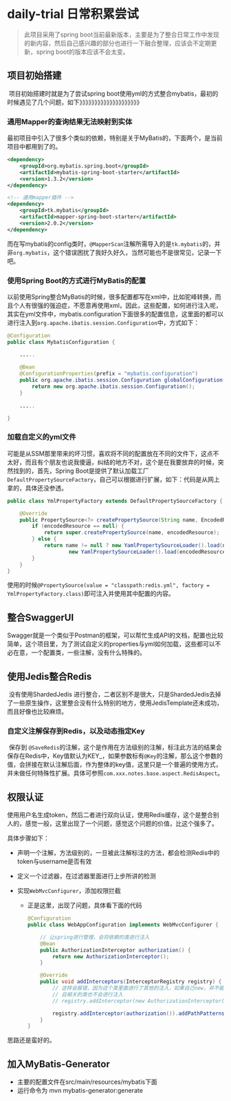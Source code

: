 # daily-trial 日常积累尝试

> 此项目采用了spring boot当前最新版本，主要是为了整合日常工作中发现的新内容，然后自己感兴趣的部分也进行一下融合整理，应该会不定期更新，spring boot的版本应该不会太变。



## 项目初始搭建

​	项目初始搭建时就是为了尝试spring boot使用yml的方式整合mybatis，最初的时候遇见了几个问题，如下》》》》》》》》》》》》》》》》》》》》

### 通用Mapper的查询结果无法映射到实体

​	最初项目中引入了很多个类似的依赖，特别是关于MyBatis的，下面两个，是当前项目中都用到了的。

```xml
<dependency>
    <groupId>org.mybatis.spring.boot</groupId>
    <artifactId>mybatis-spring-boot-starter</artifactId>
    <version>1.3.2</version>
</dependency>

<!-- 通用mapper插件 -->
<dependency>
    <groupId>tk.mybatis</groupId>
    <artifactId>mapper-spring-boot-starter</artifactId>
    <version>2.0.2</version>
</dependency>
```

而在写mybatis的config类时，`@MapperScan`注解所需导入的是`tk.mybatis`的，并非`org.mybatis`，这个错误困扰了我好久好久，当然可能也不是很常见，记录一下吧。



### 使用Spring Boot的方式进行MyBatis的配置

​	以前使用Spring整合MyBatis的时候，很多配置都写在xml中，比如驼峰转换，而且个人有很强的强迫症，不愿意再使用xml，因此，这些配置，如何进行注入呢，其实在yml文件中，mybatis.configuration下面很多的配置信息，这里面的都可以进行注入到`org.apache.ibatis.session.Configuration`中，方式如下：

```java
@Configuration
public class MybatisConfiguration {

	.....
	
    @Bean
    @ConfigurationProperties(prefix = "mybatis.configuration")
    public org.apache.ibatis.session.Configuration globalConfiguration() {
        return new org.apache.ibatis.session.Configuration();
    }
	
	.....

}
```



### 加载自定义的yml文件

​	可能是从SSM那里带来的坏习惯，喜欢将不同的配置放在不同的文件下，这点不太好，而且有个朋友也说我傻逼，纠结的地方不对，这个是在我要放弃的时候，突然找到的，首先，Spring Boot是提供了默认加载工厂`DefaultPropertySourceFactory`，自己可以根据进行扩展，如下：代码是从网上拿的，具体还没参透。

```java
public class YmlPropertyFactory extends DefaultPropertySourceFactory {

    @Override
    public PropertySource<?> createPropertySource(String name, EncodedResource encodedResource) throws IOException {
        if (encodedResource == null) {
            return super.createPropertySource(name, encodedResource);
        } else {
            return name != null ? new YamlPropertySourceLoader().load(name, encodedResource.getResource()).get(0) :
                    new YamlPropertySourceLoader().load(encodedResource.getResource().getFilename(), encodedResource.getResource()).get(0);
        }
    }
}
```

​	使用的时候`@PropertySource(value = "classpath:redis.yml", factory = YmlPropertyFactory.class)`即可注入并使用其中配置的内容。



## 整合SwaggerUI

​	Swagger就是一个类似于Postman的框架，可以帮忙生成API的文档，配置也比较简单，这个项目里，为了测试自定义的properties与yml如何加载，这些都可以不必在意，一个配置类，一些注解，没有什么特殊的。



## 使用Jedis整合Redis

​	没有使用ShardedJedis 进行整合，二者区别不是很大，只是ShardedJedis去掉了一些原生操作，这里整合没有什么特别的地方，使用JedisTemplate还未成功，而且好像也比较麻烦。

### 自定义注解保存到Redis，以及动态指定Key

​	保存到    `@SaveRedis`的注解，这个是作用在方法级别的注解，标注此方法的结果会保存在Redis中，Key值默认为KEY_，如果参数标有`@Key`的注解，那么这个参数的值，会拼接在默认注解后面，作为整体的key值，这里只是一个普遍的使用方式，并未做任何特殊性扩展。具体可参照`com.xxx.notes.base.aspect.RedisAspect`。



## 权限认证

​	使用用户名生成token，然后二者进行双向认证，使用Redis缓存，这个是整合别人的，感觉一般，这里出现了一个问题，感觉这个问题的价值，比这个强多了。

具体步骤如下：

* 声明一个注解，方法级别的，一旦被此注解标注的方法，都会检测Redis中的token与username是否有效

* 定义一个过滤器，在过滤器里面进行上步所讲的检测

* 实现`WebMvcConfigurer`，添加权限拦截

  * 正是这里，出现了问题，具体看下面的代码

    ```java
    @Configuration
    public class WebAppConfiguration implements WebMvcConfigurer {
    
        // 让spring进行管理，会将依赖的类进行注入
        @Bean
        public AuthorizationInterceptor authorization() {
            return new AuthorizationInterceptor();
        }
    
        @Override
        public void addInterceptors(InterceptorRegistry registry) {
            // 这样会报错，因为这个类里面进行了其他的注入，如果自己new，并不能放入到sprig的容器
            // 且相关的类也不会进行注入
            // registry.addInterceptor(new AuthorizationInterceptor()).addPathPatterns("/**");
    
            registry.addInterceptor(authorization()).addPathPatterns("/**");
        }
    }
    ```

思路还是蛮好的。



## 加入MyBatis-Generator

* 主要的配置文件在src/main/resources/mybatis下面
* 运行命令为 mvn mybatis-generator:generate

